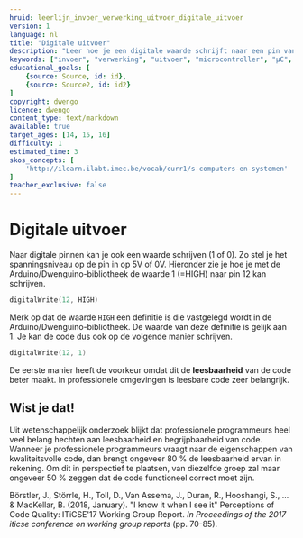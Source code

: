 ```yaml
---
hruid: leerlijn_invoer_verwerking_uitvoer_digitale_uitvoer
version: 1
language: nl
title: "Digitale uitvoer"
description: "Leer hoe je een digitale waarde schrijft naar een pin van de µC."
keywords: ["invoer", "verwerking", "uitvoer", "microcontroller", "µC", "arduino", "dwenguino", "digitalWrite"]
educational_goals: [
    {source: Source, id: id}, 
    {source: Source2, id: id2}
]
copyright: dwengo
licence: dwengo
content_type: text/markdown
available: true
target_ages: [14, 15, 16]
difficulty: 1
estimated_time: 3
skos_concepts: [
    'http://ilearn.ilabt.imec.be/vocab/curr1/s-computers-en-systemen'
]
teacher_exclusive: false
---
```


# Digitale uitvoer

Naar digitale pinnen kan je ook een waarde schrijven (1 of 0). Zo stel je het spanningsniveau op de pin in op 5V of 0V. Hieronder zie je hoe je met de Arduino/Dwenguino-bibliotheek de waarde 1 (=HIGH) naar pin 12 kan schrijven.

```cpp
digitalWrite(12, HIGH)
```

Merk op dat de waarde `HIGH` een definitie is die vastgelegd wordt in de Arduino/Dwenguino-bibliotheek. De waarde van deze definitie is gelijk aan 1. Je kan de code dus ook op de volgende manier schrijven.

```cpp
digitalWrite(12, 1)
```

De eerste manier heeft de voorkeur omdat dit de **leesbaarheid** van de code beter maakt. In professionele omgevingen is leesbare code zeer belangrijk.


<div class="dwengo-content sideinfo">
    <h2 class="title">Wist je dat!</h2>
    <div class="content">
        <p>
            Uit wetenschappelijk onderzoek blijkt dat professionele programmeurs heel veel belang hechten aan leesbaarheid en begrijpbaarheid van code. Wanneer je professionele programmeurs vraagt naar de eigenschappen van kwaliteitsvolle code, dan brengt ongeveer 80 % de leesbaarheid ervan in rekening. Om dit in perspectief te plaatsen, van diezelfde groep zal maar ongeveer 50 % zeggen dat de code functioneel correct moet zijn.
        </p>
        <p>
            Börstler, J., Störrle, H., Toll, D., Van Assema, J., Duran, R., Hooshangi, S., ... & MacKellar, B. (2018, January). "I know it when I see it" Perceptions of Code Quality: ITiCSE'17 Working Group Report. <em>In Proceedings of the 2017 iticse conference on working group reports</em> (pp. 70-85).
        </p>
    </div>
</div>

